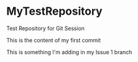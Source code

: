 # MyTestRepository
Test Repository for Git Session

This is the content of my first commit

This is something I'm adding in my Issue 1 branch

